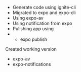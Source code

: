 - Generate code using ignite-cli
- Migrated to expo and expo-cli
- Using expo-av
- Using notification from expo
- Pulishing app using
- - expo publish

Created working version
- expo-av
- expo-notifications